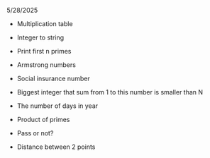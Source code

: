 5/28/2025

- Multiplication table
- Integer to string
- Print first n primes
- Armstrong numbers
- Social insurance number

- Biggest integer that sum from 1 to this number is smaller than N
- The number of days in year
- Product of primes
- Pass or not?
- Distance between 2 points

